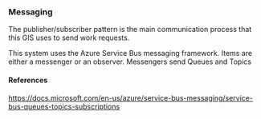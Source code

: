 ### Messaging
The publisher/subscriber pattern is the main communication process that this GIS uses to send
work requests.

This system uses the Azure Service Bus messaging framework. Items are either a messenger or an observer. 
Messengers send Queues and Topics

#### References

https://docs.microsoft.com/en-us/azure/service-bus-messaging/service-bus-queues-topics-subscriptions
